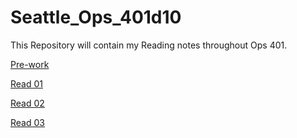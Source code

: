 # Seattle_Ops_401d10

This Repository will contain my Reading notes throughout Ops 401.

[Pre-work](https://github.com/BryannaKFox/Seattle_Ops_401d10/wiki/Prework:-The-Growth-Mindset)

[Read 01](https://github.com/BryannaKFox/Seattle_Ops_401d10/wiki/Read-01)

[Read 02](http://github.com/BryannaKFox/Seattle_Ops_401d10/wiki/Read-02)

[Read 03](https://github.com/BryannaKFox/Seattle_Ops_401d10/wiki/Read-03)
